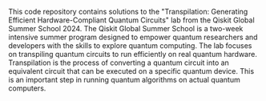 This code repository contains solutions to the "Transpilation: Generating Efficient Hardware-Compliant Quantum Circuits" lab from the Qiskit Global Summer School 2024. The Qiskit Global Summer School is a two-week intensive summer program designed to empower quantum researchers and developers with the skills to explore quantum computing. The lab focuses on transpiling quantum circuits to run efficiently on real quantum hardware. Transpilation is the process of converting a quantum circuit into an equivalent circuit that can be executed on a specific quantum device. This is an important step in running quantum algorithms on actual quantum computers.
